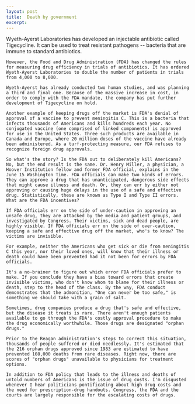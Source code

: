 ```yaml
---
layout: post
title:  Death by government
excerpt:
---
```




            

    

            

Wyeth-Ayerst Laboratories has developed an injectable antibiotic called Tigecycline. It can be used to treat resistant pathogens -- bacteria that are immune to standard antibiotics. 

	However, the Food and Drug Administration (FDA) has changed the rules for measuring drug efficiency in trials of antibiotics. It has ordered Wyeth-Ayerst Laboratories to double the number of patients in trials from 4,000 to 8,000. 

	Wyeth-Ayerst has already conducted two human studies, and was planning a third and final one. Because of the massive increase in cost, in order to comply with the FDA mandate, the company has put further development of Tigecycline on hold. 

	Another example of keeping drugs off the market is FDA's denial of approval of a vaccine to prevent meningitis C. This is a bacteria that infects thousands of Americans and kills hundreds each year. No conjugated vaccine (one comprised of linked components) is approved for use in the United States. Three such products are available in Canada and Europe, where 20 million doses of the vaccine have already been administered. As a turf-protecting measure, our FDA refuses to recognize foreign drug approvals. 

	So what's the story? Is the FDA out to deliberately kill Americans? No, but the end result is the same. Dr. Henry Miller, a physician, a Hoover Institution fellow and former FDA official, explains in the June 15 Washington Time. FDA officials can make two kinds of errors. They can approve a drug that has unanticipated, dangerous side effects that might cause illness and death. Or, they can err by either not approving or causing huge delays in the use of a safe and effective drug. Statistically, these are known as Type I and Type II errors. What are the FDA incentives? 

	If FDA officials err on the side of under-caution in approving an unsafe drug, they are attacked by the media and patient groups, and investigated by Congress. Their victims, sick and dead people, are highly visible. If FDA officials err on the side of over-caution, keeping a safe and effective drug off the market, who's to know? The victims are invisible. 

	For example, neither the Americans who get sick or die from meningitis C this year, nor their loved ones, will know that their illness or death could have been prevented had it not been for errors by FDA officials. 

	It's a no-brainer to figure out which error FDA officials prefer to make. If you conclude they have a bias toward errors that create invisible victims, who don't know whom to blame for their illness or death, step to the head of the class. By the way, FDA conduct demonstrates that the admonition, "One can never be too safe," is something we should take with a grain of salt. 

	Sometimes, drug companies produce a drug that's safe and effective, but the disease it treats is rare. There aren't enough patients available to go through the FDA's costly approval procedure to make the drug economically worthwhile. Those drugs are designated "orphan drugs." 

	Prior to the Reagan administration's steps to correct this situation, thousands of people suffered or died needlessly. It's estimated that the 216 orphan drugs approved since 1983 are estimated to have prevented 108,000 deaths from rare diseases. Right now, there are scores of "orphan drugs" unavailable to physicians for treatment options. 

	In addition to FDA policy that leads to the illness and deaths of untold numbers of Americans is the issue of drug costs. I'm disgusted whenever I hear politicians pontificating about high drug costs and the need for prescription-drug handouts. Congress, the FDA and the courts are largely responsible for the escalating costs of drugs. 

        
